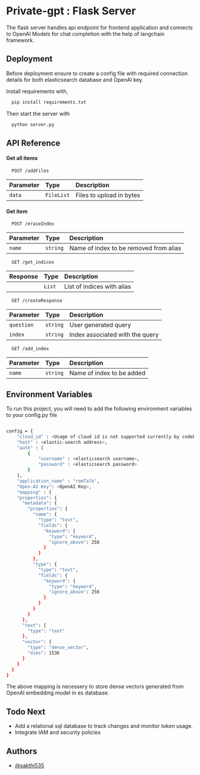 
# Private-gpt : Flask Server


The flask server handles api endpoint for frontend application and connects to OpenAI Models for chat completion with the help of langchain framework.
## Deployment

Before deployment ensure to create a config file with required connection details for both elasticsearch database and OpenAI key.


Install requirements with,

```bash
  pip install requirements.txt  
```

Then start the server with 

```bash
  python server.py
```


## API Reference

#### Get all items

```http
  POST /addFiles
```

| Parameter | Type     | Description                |
| :-------- | :------- | :------------------------- |
| `data` | `FileList` | Files to upload in bytes |

#### Get item

```http
  POST /eraseIndex
```

| Parameter | Type     | Description                       |
| :-------- | :------- | :-------------------------------- |
| `name`      | `string` | Name of index to be removed from alias |

```http
  GET /get_indices
```

| Response | Type     | Description                       |
| :-------- | :------- | :-------------------------------- |
|       | `List` | List of indices with alias |

```http
  GET /createResponse
```

| Parameter | Type     | Description                       |
| :-------- | :------- | :-------------------------------- |
| `question`      | `string` | User generated query |
| `index`      | `string` | Index associated with the query |


```http
  GET /add_index
```

| Parameter | Type     | Description                       |
| :-------- | :------- | :-------------------------------- |
| `name`      | `string` | Name of index to be added |




## Environment Variables

To run this project, you will need to add the following environment variables to your config.py file

```bash

config = {
    "cloud_id" : <Usage of cloud id is not supported currently by codebase>,
    "host" : <elastic-search address>,
    "auth" : [
        {
            "username" : <elasticsearch username>,
            "password" : <elasticsearch password>
        }   
    ],
    "application_name" : "romTalk",
    "Open-AI Key": <OpenAI Key>,
    "mapping" : {
    "properties": {
      "metadata": {
        "properties": {
          "name": {
            "type": "text",
            "fields": {
              "keyword": {
                "type": "keyword",
                "ignore_above": 256
              }
            }
          },
          "type": {
            "type": "text",
            "fields": {
              "keyword": {
                "type": "keyword",
                "ignore_above": 256
              }
            }
          }
        }
      },
      "text": {
        "type": "text"
      },
      "vector": {
        "type": "dense_vector",
        "dims": 1536
      }
    }
  }
}
```

The above mapping is necessery to store dense vectors generated from OpenAI embedding model in es database.
## Todo Next

* Add a relational sql database to track changes and monitor token usage. 
* Integrate IAM and security policies
## Authors

- [@sakthi535](https://www.github.com/sakthi535)

